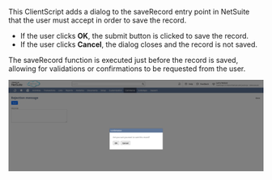 This ClientScript adds a dialog to the saveRecord entry point in NetSuite that the user must accept in order to save the record. 

 - If the user clicks **OK**, the submit button is clicked to save the record.
 - If the user clicks **Cancel**, the dialog closes and the record is not saved.

The saveRecord function is executed just before the record is saved, allowing for validations or confirmations to be requested from the user.

![Save Record Dialog](https://raw.githubusercontent.com/FJG309/Netsuite-Save-Record-Dialog/refs/heads/main/save_record.png)
